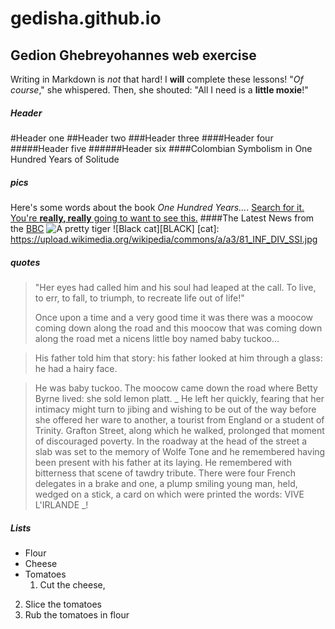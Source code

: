 # gedisha.github.io
## Gedion Ghebreyohannes web exercise
Writing in Markdown is _not_ that hard!
I **will** complete these lessons!
"_Of course_," she whispered. Then, she shouted: "All I need is a **little moxie**!"
##### Header
#Header one
##Header two
###Header three
####Header four
#####Header five
######Header six
####Colombian Symbolism in One Hundred Years of Solitude
##### pics
Here's some words about the book _One Hundred Years..._.
[Search for it.](www.google.com)
[You're **really, really** going to want to see this.](www.dailykitten.com)
####The Latest News from the [BBC](www.bbc.com/news:)
![A pretty tiger](https://upload.wikimedia.org/wikipedia/commons/5/56/Tiger.50.jpg) 
![Black cat][BLACK]
[cat]: https://upload.wikimedia.org/wikipedia/commons/a/a3/81_INF_DIV_SSI.jpg
##### quotes
> "Her eyes had called him and his soul had leaped at the call. To live, to err, to fall, to triumph, to recreate life out of life!"
> 
>Once upon a time and a very good time it was there was a moocow coming down along the road and this moocow that was coming down along the road met a nicens little boy named baby tuckoo...

>His father told him that story: his father looked at him through a glass: he had a hairy face.

>He was baby tuckoo. The moocow came down the road where Betty Byrne lived: she sold lemon platt.
> _ He left her quickly, fearing that her intimacy might turn to jibing and wishing to be out of the way before she offered her ware to another, a tourist from England or a student of Trinity. Grafton Street, along which he walked, prolonged that moment of discouraged poverty. In the roadway at the head of the street a slab was set to the memory of Wolfe Tone and he remembered having been present with his father at its laying. He remembered with bitterness that scene of tawdry tribute. There were four French delegates in a brake and one, a plump smiling young man, held, wedged on a stick, a card on which were printed the words: VIVE L'IRLANDE _!
##### Lists
* Flour
* Cheese
* Tomatoes
  1. Cut the cheese,
2. Slice the tomatoes
3. Rub the tomatoes in flour
